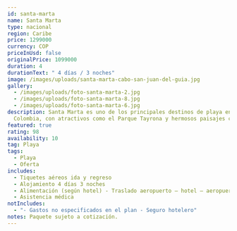 ```yaml
---
id: santa-marta
name: Santa Marta
type: nacional
region: Caribe
price: 1299000
currency: COP
priceInUsd: false
originalPrice: 1099000
duration: 4
durationText: " 4 días / 3 noches"
image: /images/uploads/santa-marta-cabo-san-juan-del-guia.jpg
gallery:
  - /images/uploads/foto-santa-marta-2.jpg
  - /images/uploads/foto-santa-marta-8.jpg
  - /images/uploads/foto-santa-marta-6.jpg
description: Santa Marta es uno de los principales destinos de playa en
  Colombia, con atractivos como el Parque Tayrona y hermosos paisajes costeros.
featured: true
rating: 98
availability: 10
tag: Playa
tags:
  - Playa
  - Oferta
includes:
  - Tiquetes aéreos ida y regreso
  - Alojamiento 4 días 3 noches
  - Alimentación (según hotel) - Traslado aeropuerto – hotel – aeropuerto
  - Asistencia médica
notIncludes:
  - "- Gastos no especificados en el plan - Seguro hotelero"
notes: Paquete sujeto a cotización.
---
```

